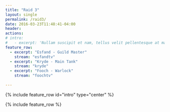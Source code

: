 ```yaml
---
title: "Raid 3"
layout: single
permalink: /raid3/
date: 2016-03-23T11:48:41-04:00
header:
actions:
# intro: 
#   - excerpt: 'Nullam suscipit et nam, tellus velit pellentesque at malesuada, enim eaque. Quis nulla, netus tempor in diam gravida tincidunt, *proin faucibus* voluptate felis id sollicitudin. Centered with `type="center"`'
feature_row:
  - excerpt: "Esfand - Guild Master"
    stream: "esfandtv"
  - excerpt: "Kryde - Main Tank"
    stream: "kryde"
  - excerpt: "Fooch - Warlock"
    stream: "foochtv"
    
---
```


{% include feature_row id="intro" type="center" %}

{% include feature_row %}
